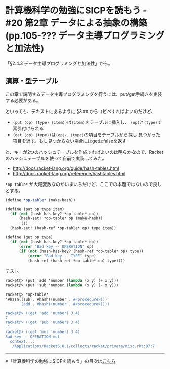 計算機科学の勉強にSICPを読もう - #20 第2章 データによる抽象の構築 (pp.105-??? データ主導プログラミングと加法性)
======================================

「§2.4.3 データ主導プログラミングと加法性」から。

演算・型テーブル
--------------------------------

この章で説明するデータ主導プログラミングを行うには、put/get手続きを実装する必要がある。

といっても、テキストにあるように §3.xx からコピペすればよいのだけど、

- ```(put ⟨op⟩ ⟨type⟩ ⟨item⟩)```は```⟨item⟩```をテーブルに挿入し、
  ```⟨op⟩```と```⟨type⟩```で索引付けられる
- ```(get ⟨op⟩ ⟨type⟩)```は```⟨op⟩```、 ```⟨type⟩```の項目をテーブルから探し
  見つかった項目を返す。もし見つからない場合にはgetはfalseを返す

と、キーが2つのハッシュテーブルを作成すればよいのは明らかなので、Racketのハッシュテーブルを使って自前で実装してみた。

- http://docs.racket-lang.org/guide/hash-tables.html
- http://docs.racket-lang.org/reference/hashtables.html 

```*op-table*``` が大域変数なのがいまいちだけど、ここでの本題ではないので良しとする。

```scheme
(define *op-table* (make-hash))

(define (put op type item)
  (if (not (hash-has-key? *op-table* op))
	  (hash-set! *op-table* op (make-hash))
	  '())
  (hash-set! (hash-ref *op-table* op) type item))

(define (get op type)
  (if (not (hash-has-key? *op-table* op))
	  (error "Bad key -- OPERATION" op)
	  (if (not (hash-has-key? (hash-ref *op-table* op) type))
		  (error "Bad key -- TYPE" type)
		  (hash-ref (hash-ref *op-table* op) type))))
```

テスト。

```scheme
racket@> (put 'add 'number (lambda (x y) (+ x y)))
racket@> (put 'sub 'number (lambda (x y) (- x y)))

racket@> *op-table*
'#hash((sub . #hash((number . #<procedure>)))
       (add . #hash((number . #<procedure>))))

racket@> ((get 'add 'number) 3 4)
7
racket@> ((get 'sub 'number) 3 4)
-1
racket@> ((get 'mul 'number) 3 4)
Bad key -- OPERATION mul
  context...:
   /Applications/Racket6.0.1/collects/racket/private/misc.rkt:87:7
```




--------------------------------

※「計算機科学の勉強にSICPを読もう」の目次は[こちら](/entry/sicp/index.md)
